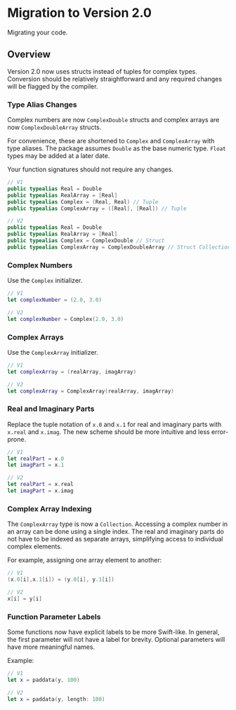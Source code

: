 # Migration to Version 2.0

Migrating your code.

## Overview

Version 2.0 now uses structs instead of tuples for complex types. Conversion should be relatively straightforward and any required
changes will be flagged by the compiler.

### Type Alias Changes

Complex numbers are now `ComplexDouble` structs and complex arrays are now `ComplexDoubleArray` structs.

For convenience, these are shortened to `Complex` and `ComplexArray` with type aliases. The package assumes `Double` 
as the base numeric type. `Float` types may be added at a later date.

Your function signatures should not require any changes.

```swift
// V1
public typealias Real = Double
public typealias RealArray = [Real]
public typealias Complex = (Real, Real) // Tuple
public typealias ComplexArray = ([Real], [Real]) // Tuple

// V2
public typealias Real = Double
public typealias RealArray = [Real]
public typealias Complex = ComplexDouble // Struct
public typealias ComplexArray = ComplexDoubleArray // Struct Collection
```

### Complex Numbers

Use the `Complex` initializer.

```swift
// V1
let complexNumber = (2.0, 3.0)

// V2
let complexNumber = Complex(2.0, 3.0)
```

### Complex Arrays

Use the `ComplexArray` initializer.

```swift
// V1
let complexArray = (realArray, imagArray)

// V2
let complexArray = ComplexArray(realArray, imagArray)
```

### Real and Imaginary Parts

Replace the tuple notation of `x.0` and `x.1` for real and imaginary parts 
with `x.real` and `x.imag`. The new scheme should be more intuitive and less error-prone.

```swift
// V1
let realPart = x.0
let imagPart = x.1

// V2
let realPart = x.real
let imagPart = x.imag
```
### Complex Array Indexing

The `ComplexArray` type is now a `Collection`. Accessing a complex number in an array can be done using a single index.
The real and imaginary parts do not have to be indexed as separate arrays, simplifying access to individual complex elements.

For example, assigning one array element to another:

```swift
// V1
(x.0[i],x.1[i]) = (y.0[i], y.1[i])

// V2
x[i] = y[i]
```

### Function Parameter Labels

Some functions now have explicit labels to be more Swift-like. In general, the first parameter will not have a label 
for brevity. Optional parameters will have more meaningful names.

Example:

```swift
// V1
let x = paddata(y, 100)

// V2
let x = paddata(y, length: 100)
```

